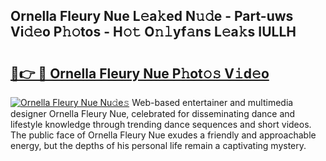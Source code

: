 ## Ornella Fleury Nue L𝚎a𝚔ed N𝚞𝚍e - Part-uws Vi𝚍𝚎o P𝚑𝚘tos - H𝚘𝚝 O𝚗𝚕yf𝚊ns L𝚎a𝚔s IULLH

# <h2><a href="http://kf0rusr.oniu.top/?m=Ornella+Fleury+Nue">🔗👉 🔴 Ornella Fleury Nue P𝚑ot𝚘𝚜 V𝚒d𝚎o</a></h2>

[![Ornella Fleury Nue Nu𝚍e𝚜](https://i.imgur.com/0qMVB7G.gif)](http://kf0rusr.oniu.top/?m=Ornella+Fleury+Nue)
Web-based entertainer and multimedia designer Ornella Fleury Nue, celebrated for disseminating dance and lifestyle knowledge through trending dance sequences and short videos. The public face of Ornella Fleury Nue exudes a friendly and approachable energy, but the depths of his personal life remain a captivating mystery.  
